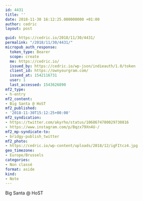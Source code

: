 ```yaml
---
id: 4431
title: ''
date: 2018-11-30 16:12:25.000000000 +01:00
author: cedric
layout: post

guid: https://cedric.io/2018/11/30/4431/
permalink: "/2018/11/30/4431/"
micropub_auth_response:
  token_type: Bearer
  scope: create
  me: https://cedric.io/
  issued_by: https://cedric.io/wp-json/indieauth/1.0/token
  client_id: https://ownyourgram.com/
  issued_at: 1542116731
  user: 1
  last_accessed: 1543626890
mf2_type:
- h-entry
mf2_content:
- Big Santa @ HoST
mf2_published:
- '2018-11-30T15:12:25+00:00'
mf2_syndication:
- https://twitter.com/akyrho/status/1068674780029730816
- https://www.instagram.com/p/Bqzx79Xn4U-/
mf2_mp-syndicate-to:
- bridgy-publish_twitter
mf2_photo:
- https://cedric.io/wp-content/uploads/2018/12/igFItcz4.jpg
geo_timezone:
- Europe/Brussels
categories:
- Non classé
format: aside
kind:
- Note
---
```

Big Santa @ HoST